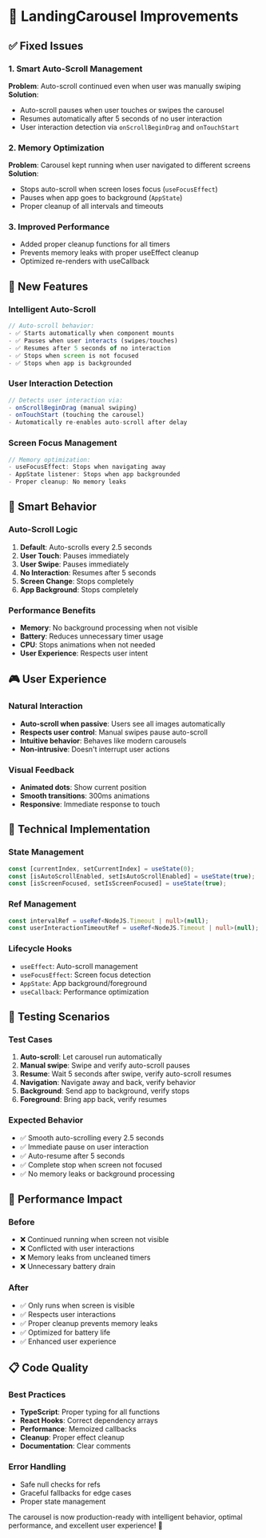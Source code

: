 # 🎠 LandingCarousel Improvements

## ✅ Fixed Issues

### 1. **Smart Auto-Scroll Management**
**Problem**: Auto-scroll continued even when user was manually swiping
**Solution**: 
- Auto-scroll pauses when user touches or swipes the carousel
- Resumes automatically after 5 seconds of no user interaction
- User interaction detection via `onScrollBeginDrag` and `onTouchStart`

### 2. **Memory Optimization**
**Problem**: Carousel kept running when user navigated to different screens
**Solution**:
- Stops auto-scroll when screen loses focus (`useFocusEffect`)
- Pauses when app goes to background (`AppState`)
- Proper cleanup of all intervals and timeouts

### 3. **Improved Performance**
- Added proper cleanup functions for all timers
- Prevents memory leaks with proper useEffect cleanup
- Optimized re-renders with useCallback

## 🎯 New Features

### **Intelligent Auto-Scroll**
```typescript
// Auto-scroll behavior:
- ✅ Starts automatically when component mounts
- ✅ Pauses when user interacts (swipes/touches)
- ✅ Resumes after 5 seconds of no interaction
- ✅ Stops when screen is not focused
- ✅ Stops when app is backgrounded
```

### **User Interaction Detection**
```typescript
// Detects user interaction via:
- onScrollBeginDrag (manual swiping)
- onTouchStart (touching the carousel)
- Automatically re-enables auto-scroll after delay
```

### **Screen Focus Management**
```typescript
// Memory optimization:
- useFocusEffect: Stops when navigating away
- AppState listener: Stops when app backgrounded
- Proper cleanup: No memory leaks
```

## 🧠 Smart Behavior

### **Auto-Scroll Logic**
1. **Default**: Auto-scrolls every 2.5 seconds
2. **User Touch**: Pauses immediately
3. **User Swipe**: Pauses immediately  
4. **No Interaction**: Resumes after 5 seconds
5. **Screen Change**: Stops completely
6. **App Background**: Stops completely

### **Performance Benefits**
- **Memory**: No background processing when not visible
- **Battery**: Reduces unnecessary timer usage
- **CPU**: Stops animations when not needed
- **User Experience**: Respects user intent

## 🎮 User Experience

### **Natural Interaction**
- **Auto-scroll when passive**: Users see all images automatically
- **Respects user control**: Manual swipes pause auto-scroll
- **Intuitive behavior**: Behaves like modern carousels
- **Non-intrusive**: Doesn't interrupt user actions

### **Visual Feedback**
- **Animated dots**: Show current position
- **Smooth transitions**: 300ms animations
- **Responsive**: Immediate response to touch

## 🔧 Technical Implementation

### **State Management**
```typescript
const [currentIndex, setCurrentIndex] = useState(0);
const [isAutoScrollEnabled, setIsAutoScrollEnabled] = useState(true);
const [isScreenFocused, setIsScreenFocused] = useState(true);
```

### **Ref Management**
```typescript
const intervalRef = useRef<NodeJS.Timeout | null>(null);
const userInteractionTimeoutRef = useRef<NodeJS.Timeout | null>(null);
```

### **Lifecycle Hooks**
- `useEffect`: Auto-scroll management
- `useFocusEffect`: Screen focus detection
- `AppState`: App background/foreground
- `useCallback`: Performance optimization

## 📱 Testing Scenarios

### **Test Cases**
1. **Auto-scroll**: Let carousel run automatically
2. **Manual swipe**: Swipe and verify auto-scroll pauses
3. **Resume**: Wait 5 seconds after swipe, verify auto-scroll resumes
4. **Navigation**: Navigate away and back, verify behavior
5. **Background**: Send app to background, verify stops
6. **Foreground**: Bring app back, verify resumes

### **Expected Behavior**
- ✅ Smooth auto-scrolling every 2.5 seconds
- ✅ Immediate pause on user interaction
- ✅ Auto-resume after 5 seconds
- ✅ Complete stop when screen not focused
- ✅ No memory leaks or background processing

## 🚀 Performance Impact

### **Before**
- ❌ Continued running when screen not visible
- ❌ Conflicted with user interactions
- ❌ Memory leaks from uncleaned timers
- ❌ Unnecessary battery drain

### **After**
- ✅ Only runs when screen is visible
- ✅ Respects user interactions
- ✅ Proper cleanup prevents memory leaks
- ✅ Optimized for battery life
- ✅ Enhanced user experience

## 📋 Code Quality

### **Best Practices**
- **TypeScript**: Proper typing for all functions
- **React Hooks**: Correct dependency arrays
- **Performance**: Memoized callbacks
- **Cleanup**: Proper effect cleanup
- **Documentation**: Clear comments

### **Error Handling**
- Safe null checks for refs
- Graceful fallbacks for edge cases
- Proper state management

The carousel is now production-ready with intelligent behavior, optimal performance, and excellent user experience! 🎉
